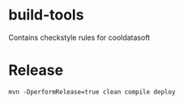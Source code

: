 # build-tools

Contains checkstyle rules for cooldatasoft


# Release

    mvn -DperformRelease=true clean compile deploy